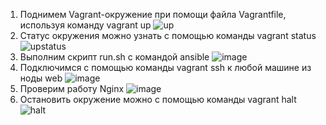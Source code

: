 1) Поднимем Vagrant-окружение при помощи файла Vagrantfile, используя команду vagrant up
![up](https://github.com/user-attachments/assets/1d1472c8-a83e-4414-9755-b4a63f365dbb)
2) Статус окружения можно узнать с помощью команды vagrant status
![upstatus](https://github.com/user-attachments/assets/62525937-b50c-4a50-8af7-184cf1b7a9cf)
3) Выполним скрипт run.sh с командой ansible
![image](https://github.com/user-attachments/assets/5244cacd-da68-4744-be5c-2f24e7971525)
4) Подключимся с помощью команды vagrant ssh к любой машине из ноды web
![image](https://github.com/user-attachments/assets/96062a29-70c6-4829-89f3-3fed472b5770)
5) Проверим работу Nginx
![image](https://github.com/user-attachments/assets/9997f354-b96c-451e-9532-7ef82790ab69)
6) Остановить окружение можно с помощью команды vagrant halt
![halt](https://github.com/user-attachments/assets/1d0b7d2c-8687-4abb-909d-91092f9f1327)
